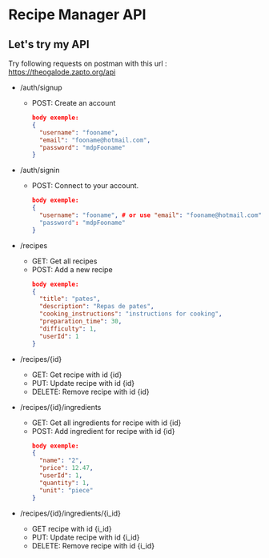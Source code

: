 # Recipe Manager API

## Let's try my API

Try following requests on postman with this url : https://theogalode.zapto.org/api
  - /auth/signup
    - POST: Create an account
      ```json
      body exemple: 
      {
        "username": "fooname",
        "email": "fooname@hotmail.com",
        "password": "mdpFooname"
      }
      ```
      
  - /auth/signin
    - POST: Connect to your account.
      ```json
      body exemple: 
      {
        "username": "fooname", # or use "email": "fooname@hotmail.com" 
        "password": "mdpFooname"
      }
      ```

  - /recipes
    - GET: Get all recipes
    - POST: Add a new recipe
      ```json
      body exemple: 
      {
        "title": "pates",
        "description": "Repas de pates",
        "cooking_instructions": "instructions for cooking",
        "preparation_time": 30,
        "difficulty": 1,
        "userId": 1
      }
      ```
  
  - /recipes/{id}
    - GET: Get recipe with id {id}
    - PUT: Update recipe with id {id}
    - DELETE: Remove recipe with id {id}
  
  - /recipes/{id}/ingredients
    - GET: Get all ingredients for recipe with id {id}
    - POST: Add ingredient for recipe with id {id}
      ```json
      body exemple: 
      {
        "name": "2",
        "price": 12.47,
        "userId": 1,
        "quantity": 1,
        "unit": "piece"
      }
      ```
      
  - /recipes/{id}/ingredients/{i_id}
    - GET recipe with id {i_id}
    - PUT: Update recipe with id {i_id}
    - DELETE: Remove recipe with id {i_id}

